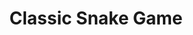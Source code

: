 ---
toc: false
comments: false
layout: post
title: Classic Snake Game
description: 
type: hacks
courses: { compsci: {week: 1} }
---